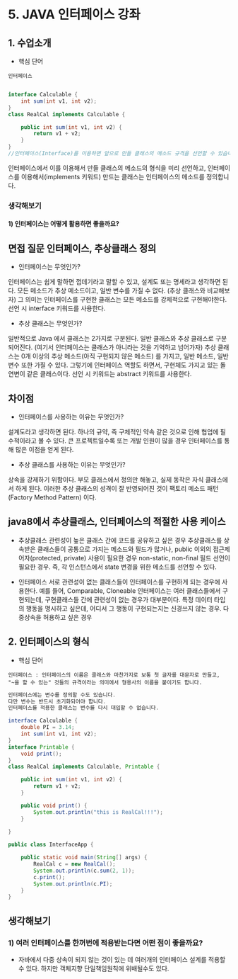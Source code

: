 # 5. JAVA 인터페이스 강좌

##  1. 수업소개

- 핵심 단어
```
인터페이스
```

``` java

interface Calculable {
	int sum(int v1, int v2);
}
class RealCal implements Calculable {

	public int sum(int v1, int v2) {
		return v1 + v2;
	}	
}
//인터페이스(Interface)를 이용하면 앞으로 만들 클래스의 메소드 규격을 선언할 수 있습니다.
```

인터페이스에서 이를 이용해서 만들 클래스의 메소드의 형식을 미리 선언하고, 
인터페이스를 이용해서(implements 키워드) 만드는 클래스는 인터페이스의 메소드를 정의합니다.



### 생각해보기
#### 1) 인터페이스는 어떻게 활용하면 좋을까요?

## 면접 질문 인터페이스, 추상클래스 정의

- 인터페이스는 무엇인가?

인터페이스는 쉽게 말하면 껍데기라고 말할 수 있고, 설계도 또는 명세라고 생각하면 된다.
모든 메소드가 추상 메소드이고, 일반 변수를 가질 수 없다. (추상 클래스와 비교해보자)
그 의미는 인터페이스를 구현한 클래스는 모든 메소드를 강제적으로 구현해야한다.
선언 시 interface 키워드를 사용한다.

- 추상 클래스는 무엇인가?

일반적으로 Java 에서 클래스는 2가지로 구분된다.
일반 클래스와 추상 클래스로 구분되어진다. (여기서 인터페이스는 클래스가 아니라는 것을 기억하고 넘어가자)
추상 클래스는 0개 이상의 추상 메소드(아직 구현되지 않은 메소드) 를 가지고, 일반 메소드, 일반 변수 또한 가질 수 있다.
그렇기에 인터페이스 역할도 하면서, 구현체도 가지고 있는 돌연변이 같은 클래스이다.
선언 시 키워드는 abstract 키워드를 사용한다.

## 차이점

- 인터페이스를 사용하는 이유는 무엇인가?

설계도라고 생각하면 된다.
하나의 규약, 즉 구체적인 약속 같은 것으로 인해 협업에 필수적이라고 볼 수 있다.
큰 프로젝트일수록 또는 개발 인원이 많을 경우 인터페이스를 통해 많은 이점을 얻게 된다.



- 추상 클래스를 사용하는 이유는 무엇인가?

상속을 강제하기 위함이다.
부모 클래스에서 정의만 해놓고, 실제 동작은 자식 클래스에서 하게 된다.
이러한 추상 클래스의 성격이 잘 반영되어진 것이 팩토리 메소드 패턴(Factory Method Pattern) 이다.



## java8에서 추상클래스, 인터페이스의 적절한 사용 케이스

- 추상클래스
관련성이 높은 클래스 간에 코드를 공유하고 싶은 경우
추상클래스를 상속받은 클래스들이 공통으로 가지는 메소드와 필드가 많거나, public 이외의 접근제어자(protected, private) 사용이 필요한 경우
non-static, non-final 필드 선언이 필요한 경우. 즉, 각 인스턴스에서 state 변경을 위한 메소드를 선언할 수 있다.

- 인터페이스
서로 관련성이 없는 클래스들이 인터페이스를 구현하게 되는 경우에 사용한다. 예를 들어, Comparable, Cloneable 인터페이스는 여러 클래스들에서 구현되는데, 구현클래스들 간에 관련성이 없는 경우가 대부분이다.
특정 데이터 타입의 행동을 명시하고 싶은데, 어디서 그 행동이 구현되는지는 신경쓰지 않는 경우.
다중상속을 허용하고 싶은 경우


## 2. 인터페이스의 형식

- 핵심 단어

```
인터페이스 : 인터페이스의 이름은 클래스와 마찬가지로 보통 첫 글자를 대문자로 만들고, 
"~을 할 수 있는" 것들의 규격이라는 의미에서 형용사의 이름을 붙이기도 합니다.
```

``` java
인터페이스에는 변수를 정의할 수도 있습니다.
다만 변수는 반드시 초기화되어야 합니다.
인터페이스를 적용한 클래스는 변수를 다시 대입할 수 없습니다.

interface Calculable {
	double PI = 3.14;
	int sum(int v1, int v2);
}
interface Printable {
	void print();
}
class RealCal implements Calculable, Printable {

	public int sum(int v1, int v2) {
		return v1 + v2;
	}

	public void print() {
		System.out.println("this is RealCal!!!");
	}	
	
}

public class InterfaceApp {

	public static void main(String[] args) {
		RealCal c = new RealCal();
		System.out.println(c.sum(2, 1));
		c.print();
		System.out.println(c.PI);
	}
}
```

## 생각해보기

### 1) 여러 인터페이스를 한꺼번에 적용받는다면 어떤 점이 좋을까요?

- 자바에서 다중 상속이 되지 않는 것이 있는 데 여러개의 인터페이스 설계를 적용할 수 있다. 하지만 객체지향 단일책임원칙에 위배될수도 있다.


